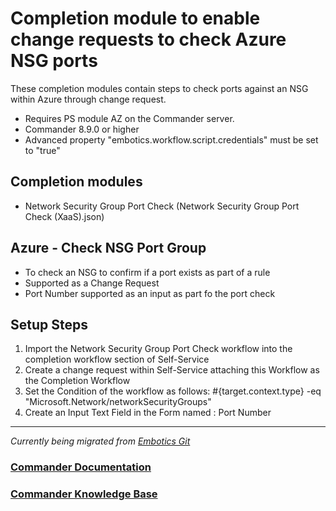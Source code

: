 # Completion module to enable change requests to check Azure NSG ports

These completion modules contain steps to check ports against an NSG within Azure through change request.
 - Requires PS module AZ on the Commander server.
 - Commander 8.9.0 or higher
 - Advanced property "embotics.workflow.script.credentials" must be set to "true"

## Completion modules
*  Network Security Group Port Check (Network Security Group Port Check (XaaS).json)

## Azure - Check NSG Port Group
 * To check an NSG to confirm if a port exists as part of a rule
 * Supported as a Change Request
 * Port Number supported as an input as part fo the port check

## Setup Steps
1. Import the Network Security Group Port Check workflow into the completion workflow section of Self-Service
3. Create a change request within Self-Service attaching this Workflow as the Completion Workflow
4. Set the Condition of the workflow as follows:  #{target.context.type} -eq "Microsoft.Network/networkSecurityGroups"
5. Create an Input Text Field in the Form named : Port Number

________________

*Currently being migrated from [Embotics Git](https://github.com/Embotics)*

### [Commander Documentation](https://docs.snowsoftware.com/commander/index.htm)

### [Commander Knowledge Base](https://community.snowsoftware.com/s/topic/0TO1r000000E5srGAC/commander?tabset-056aa=2)
